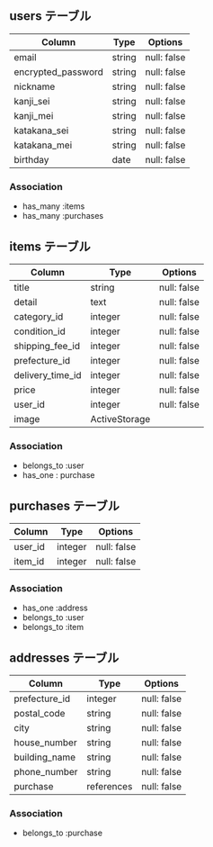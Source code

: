 ## users テーブル

| Column               | Type    | Options     |
| -------------------- | --------| ----------- |
| email                | string  | null: false |
| encrypted_password   | string  | null: false |
| nickname             | string  | null: false |
| kanji_sei            | string  | null: false |
| kanji_mei            | string  | null: false |
| katakana_sei         | string  | null: false |
| katakana_mei         | string  | null: false |
| birthday             | date    | null: false |

### Association

- has_many :items
- has_many :purchases

## items テーブル

| Column             | Type           | Options     |
| ------------------ | -------------- | ----------- |
| title              | string         | null: false |
| detail             | text           | null: false |
| category_id        | integer        | null: false |
| condition_id       | integer        | null: false |
| shipping_fee_id    | integer        | null: false |
| prefecture_id      | integer        | null: false |
| delivery_time_id   | integer        | null: false |
| price              | integer        | null: false |
| user_id            | integer        | null: false |
| image              | ActiveStorage  | 


### Association

- belongs_to :user
- has_one : purchase

## purchases テーブル

| Column       | Type            | Options     |
| ------------ | --------------  | ----------- |
| user_id      | integer         | null: false |
| item_id      | integer         | null: false |

### Association

- has_one :address
- belongs_to :user
- belongs_to :item


## addresses テーブル

| Column          | Type          | Options     |
| --------------- | ------------- | ----------- |
| prefecture_id   | integer       | null: false |
| postal_code     | string        | null: false |
| city            | string        | null: false |
| house_number    | string        | null: false |
| building_name   | string        | null: false |
| phone_number    | string        | null: false |
| purchase        | references    | null: false |


### Association

- belongs_to :purchase



